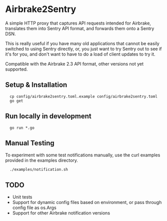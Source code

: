 # Airbrake2Sentry

A simple HTTP proxy that captures API requests intended for Airbrake, translates
them into Sentry API format, and forwards them onto a Sentry DSN.

This is really useful if you have many old applications that cannot be easily
switched to using Sentry directly, or, you just want to try Sentry out to see if
it's for you, and don't want to have to do a load of client updates to try it.

Compatible with the Airbrake 2.3 API format, other versions not yet supported.

## Setup & Installation

```
  cp config/airbrake2sentry.toml.example config/airbrake2sentry.toml
  go get
```

## Run locally in development

```
  go run *.go
```

## Manual Testing

To experiment with some test notifications manually, use the curl examples
provided in the examples directory.

```
  ./examples/notification.sh
```

## TODO

* Unit tests
* Support for dynamic config files based on environment, or pass through config file as os.Args
* Support for other Airbrake notification versions
